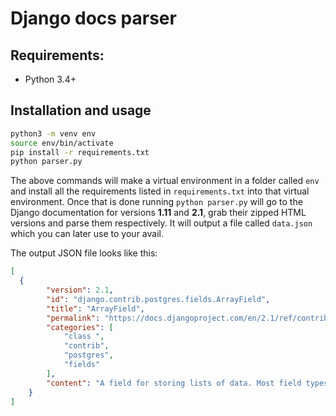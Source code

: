 # Django docs parser

## Requirements:

- Python 3.4+

## Installation and usage
```bash
python3 -m venv env
source env/bin/activate
pip install -r requirements.txt
python parser.py
```

The above commands will make a virtual environment in a folder called `env` and install all the requirements listed in `requirements.txt` into that virtual environment.
Once that is done running `python parser.py` will go to the Django documentation for versions __1.11__ and __2.1__, grab their zipped HTML versions and parse them respectively.
It will output a file called `data.json` which you can later use to your avail.

The output JSON file looks like this:
```json
[
  {
        "version": 2.1,
        "id": "django.contrib.postgres.fields.ArrayField",
        "title": "ArrayField",
        "permalink": "https://docs.djangoproject.com/en/2.1/ref/contrib/postgres/fields/#django.contrib.postgres.fields.ArrayField",
        "categories": [
            "class ",
            "contrib",
            "postgres",
            "fields"
        ],
        "content": "A field for storing lists of data. Most field types can be used, you simply pass another field instance as the base_field. You may also specify a size. ArrayField can be nested to store multi-dimensional arrays."
    }
]
```